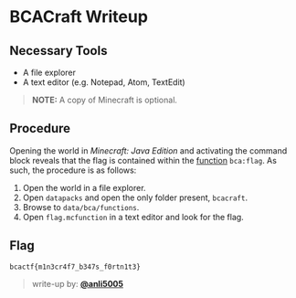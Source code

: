 # BCACraft Writeup

## Necessary Tools
* A file explorer
* A text editor (e.g. Notepad, Atom, TextEdit)

> **NOTE:** A copy of Minecraft is optional.

## Procedure
Opening the world in *Minecraft: Java Edition* and activating the command block reveals that the flag is contained within the [function](https://minecraft.gamepedia.com/Function) `bca:flag`. As such, the procedure is as follows:

1. Open the world in a file explorer.
2. Open `datapacks` and open the only folder present, `bcacraft`.
3. Browse to `data/bca/functions`.
4. Open `flag.mcfunction` in a text editor and look for the flag.

## Flag
`bcactf{m1n3cr4f7_b347s_f0rtn1t3}`

> write-up by: [**@anli5005**](https://anli5005.rocks)
